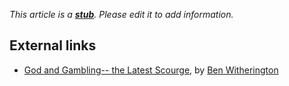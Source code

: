 *This article is a **[stub](http://www.theopedia.com/Category:Theopedia_stubs "Category:Theopedia stubs")**. Please edit it to add information.*
## External links

-   [God and Gambling-- the Latest Scourge](http://benwitherington.blogspot.com/2006/02/god-and-gambling-latest-scourge.html),
    by [Ben Witherington](Ben_Witherington "Ben Witherington")



